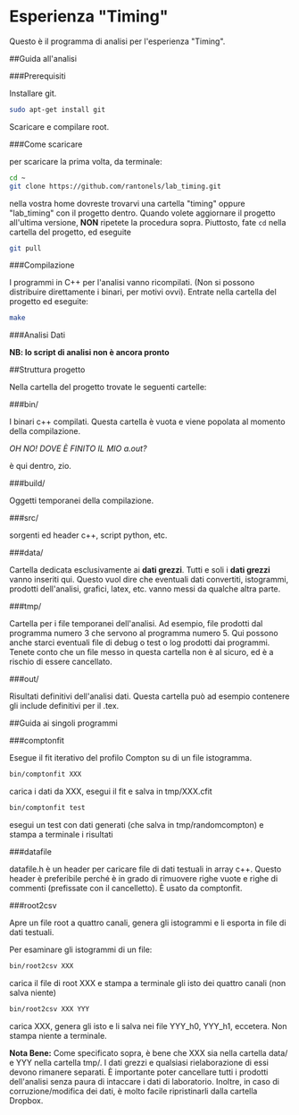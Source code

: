 # Esperienza "Timing"

Questo è il programma di analisi per l'esperienza "Timing".

##Guida all'analisi

###Prerequisiti

Installare git.

```bash
sudo apt-get install git
```

Scaricare e compilare root.


###Come scaricare

per scaricare la prima volta, da terminale:

```bash
cd ~
git clone https://github.com/rantonels/lab_timing.git
```

nella vostra home dovreste trovarvi una cartella "timing" oppure "lab_timing" con il progetto dentro. Quando volete aggiornare il progetto all'ultima versione, **NON** ripetete la procedura sopra. Piuttosto, fate ```cd``` nella cartella del progetto, ed eseguite

```bash
git pull
```

###Compilazione

I programmi in C++ per l'analisi vanno ricompilati. (Non si possono distribuire direttamente i binari, per motivi ovvi). Entrate nella cartella del progetto ed eseguite:

```bash
make
```

###Analisi Dati

**NB: lo script di analisi non è ancora pronto**


##Struttura progetto

Nella cartella del progetto trovate le seguenti cartelle:

###bin/

I binari c++ compilati. Questa cartella è vuota e viene popolata al momento della compilazione.

*OH NO! DOVE È FINITO IL MIO a.out?*

è qui dentro, zio.

###build/

Oggetti temporanei della compilazione.

###src/

sorgenti ed header c++, script python, etc.

###data/

Cartella dedicata esclusivamente ai **dati grezzi**. Tutti e soli i **dati grezzi** vanno inseriti qui. Questo vuol dire che eventuali dati convertiti, istogrammi, prodotti dell'analisi, grafici, latex, etc. vanno messi da qualche altra parte.

###tmp/

Cartella per i file temporanei dell'analisi. Ad esempio, file prodotti dal programma numero 3 che servono al programma numero 5. Qui possono anche starci eventuali file di debug o test o log prodotti dai programmi. Tenete conto che un file messo in questa cartella non è al sicuro, ed è a rischio di essere cancellato.

###out/

Risultati definitivi dell'analisi dati. Questa cartella può ad esempio contenere gli include definitivi per il .tex.



##Guida ai singoli programmi

###comptonfit

Esegue il fit iterativo del profilo Compton su di un file istogramma.

```bash
bin/comptonfit XXX
```

carica i dati da XXX, esegui il fit e salva in tmp/XXX.cfit

```bash
bin/comptonfit test
```

esegui un test con dati generati (che salva in tmp/randomcompton) e stampa a terminale i risultati

###datafile

datafile.h è un header per caricare file di dati testuali in array c++. Questo header è preferibile perché è in grado di rimuovere righe vuote e righe di commenti (prefissate con il cancelletto). È usato da comptonfit.

###root2csv

Apre un file root a quattro canali, genera gli istogrammi e li esporta in file di dati testuali.

Per esaminare gli istogrammi di un file:

```bash
bin/root2csv XXX
```

carica il file di root XXX e stampa a terminale gli isto dei quattro canali (non salva niente)

```bash
bin/root2csv XXX YYY
```

carica XXX, genera gli isto e li salva nei file YYY_h0, YYY_h1, eccetera. Non stampa niente a terminale.

**Nota Bene:** Come specificato sopra, è bene che XXX sia nella cartella data/ e YYY nella cartella tmp/. I dati grezzi e qualsiasi rielaborazione di essi devono rimanere separati. È importante poter cancellare tutti i prodotti dell'analisi senza paura di intaccare i dati di laboratorio. Inoltre, in caso di corruzione/modifica dei dati, è molto facile ripristinarli dalla cartella Dropbox.
